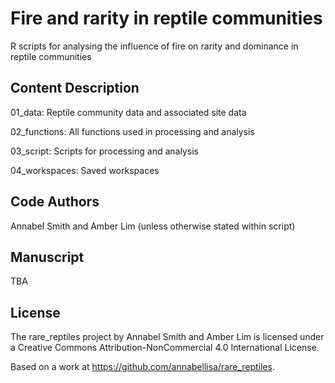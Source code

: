 # Fire and rarity in reptile communities

R scripts for analysing the influence of fire on rarity and dominance in reptile communities

## Content Description

01_data: Reptile community data and associated site data

02_functions: All functions used in processing and analysis

03_script: Scripts for processing and analysis

04_workspaces: Saved workspaces

## Code Authors

Annabel Smith and Amber Lim (unless otherwise stated within script)

## Manuscript

TBA

## License

The rare_reptiles project by Annabel Smith and Amber Lim is licensed under a Creative Commons Attribution-NonCommercial 4.0 International License.

Based on a work at https://github.com/annabellisa/rare_reptiles.
